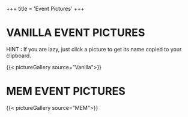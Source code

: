 +++
title = 'Event Pictures'
+++

# VANILLA EVENT PICTURES

HINT : If you are lazy, just click a picture to get its name copied to your clipboard.

{{< pictureGallery source="Vanilla">}}

# MEM EVENT PICTURES

{{< pictureGallery source="MEM">}}